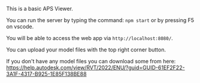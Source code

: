 This is a basic APS Viewer.

You can run the server by typing the command: `npm start` or by pressing F5 on vscode.

You will be able to access the web app via `http://localhost:8080/`.

You can upload your model files with the top right corner button.

If you don't have any model files you can download some from here:
https://help.autodesk.com/view/RVT/2022/ENU/?guid=GUID-61EF2F22-3A1F-4317-B925-1E85F138BE88
